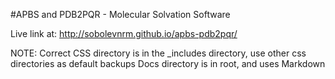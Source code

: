 #APBS and PDB2PQR - Molecular Solvation Software

Live link at: http://sobolevnrm.github.io/apbs-pdb2pqr/

NOTE: Correct CSS directory is in the _includes directory, use other css directories as default backups
Docs directory is in root, and uses Markdown